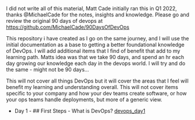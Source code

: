 I did not write all of this material, Matt Cade initially ran this in Q1 2022, thanks @MichaelCade for the notes, insights and knowledge. Please go and review the original 90 days of devops at https://github.com/MichaelCade/90DaysOfDevOps

This repository i have created as I go on the same journey, and I will use the initial documentation as a base  to getting a better foundational knowledge of DevOps. I will add additional items that I find of benefit that add to my learning path. Matts idea was that we take 90 days, and spend an hr each day growing our knowledge each day in the devops world.  I will try and do the same - might not be 90 days... 

This will not cover all things DevOps but it will cover the areas that I feel will benefit my learning and understanding overall.  This will not cover items specific to your company and how your dev teams create software, or how your ops teams handle deployments, but more of a generic view. 

- Day 1  - ## First Steps - What is DevOps?  [devops_day1](days/devops_day1.md)
